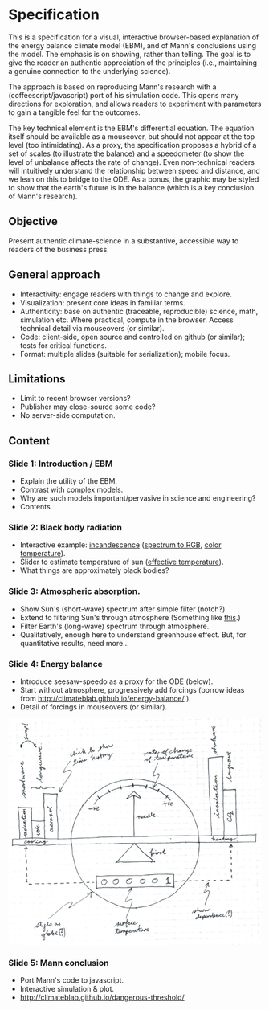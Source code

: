 # Specification

This is a specification for a visual, interactive browser-based
explanation of the energy balance climate model (EBM), and of Mann's
conclusions using the model. The emphasis is on showing, rather than
telling. The goal is to give the reader an authentic appreciation of
the principles (i.e., maintaining a genuine connection to the
underlying science).

The approach is based on reproducing Mann's research with a
(coffeescript/javascript) port of his simulation code. This opens many
directions for exploration, and allows readers to experiment with
parameters to gain a tangible feel for the outcomes.

The key technical element is the EBM's differential equation. The
equation itself should be available as a mouseover, but should not
appear at the top level (too intimidating). As a proxy, the
specification proposes a hybrid of a set of scales (to illustrate the
balance) and a speedometer (to show the level of unbalance affects the
rate of change). Even non-technical readers will intuitively
understand the relationship between speed and distance, and we lean on
this to bridge to the ODE. As a bonus, the graphic may be styled to
show that the earth's future is in the balance (which is a key
conclusion of Mann's research).

## Objective

Present authentic climate-science in a substantive, accessible way to
readers of the business press.

## General approach

* Interactivity: engage readers with things to change and explore.
* Visualization: present core ideas in familiar terms.
* Authenticity: base on authentic (traceable, reproducible) science,
  math, simulation etc. Where practical, compute in the
  browser. Access technical detail via mouseovers (or similar).
* Code: client-side, open source and controlled on github (or
  similar); tests for critical functions.
* Format: multiple slides (suitable for serialization); mobile focus.

## Limitations

* Limit to recent browser versions?
* Publisher may close-source some code?
* No server-side computation.

## Content

### Slide 1: Introduction / EBM

* Explain the utility of the EBM.
* Contrast with complex models.
* Why are such models important/pervasive in science and engineering?
* Contents

### Slide 2: Black body radiation

* Interactive example:
  [incandescence](https://en.wikipedia.org/wiki/Incandescence)
  ([spectrum to RGB](http://markkness.net/colorpy/ColorPy.html),
  [color temperature](https://en.wikipedia.org/wiki/Color_temperature)).
* Slider to estimate temperature of sun
  ([effective temperature](https://en.wikipedia.org/wiki/Effective_temperature)).
* What things are approximately black bodies?

### Slide 3: Atmospheric absorption.

* Show Sun's (short-wave) spectrum after simple filter (notch?).
* Extend to filtering Sun's through atmosphere (Something
  like
  [this](https://commons.wikimedia.org/wiki/File:Atmospheric_Transmission.png).)
* Filter Earth's (long-wave) spectrum through atmosphere.
* Qualitatively, enough here to understand greenhouse effect. But,
  for quantitative results, need more...

### Slide 4: Energy balance

* Introduce seesaw-speedo as a proxy for the ODE (below).
* Start without atmosphere, progressively add forcings (borrow ideas
  from http://climateblab.github.io/energy-balance/ ).
* Detail of forcings in mouseovers (or similar).

![](https://github.com/haulashore/mann-threshold/blob/master/seesaw_speedo.png "Seesaw speedo")

### Slide 5: Mann conclusion

* Port Mann's code to javascript.
* Interactive simulation & plot.
* http://climateblab.github.io/dangerous-threshold/
